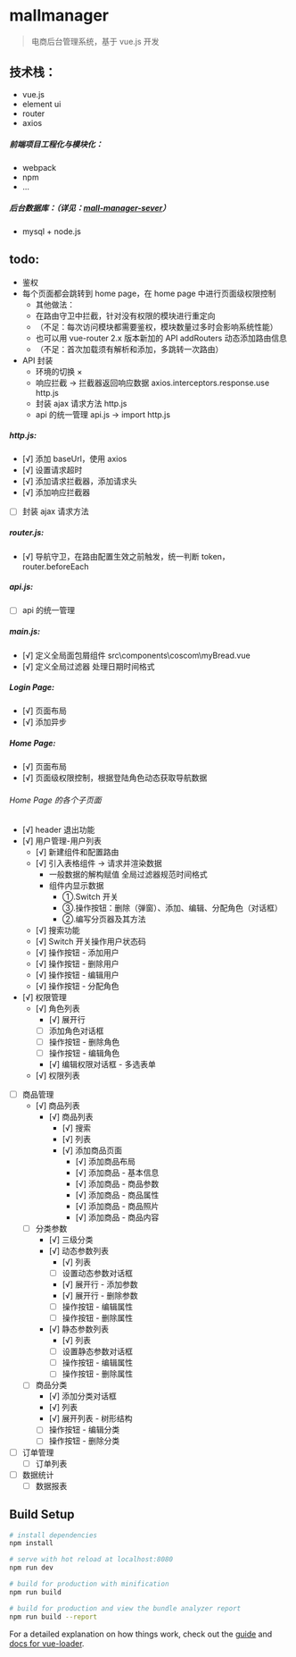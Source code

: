 # mallmanager

> 电商后台管理系统，基于 vue.js 开发

## 技术栈：

- vue.js
- element ui
- router
- axios

##### 前端项目工程化与模块化：

- webpack
- npm
- ...

##### 后台数据库：（详见：[mall-manager-sever](https://github.com/chloeeee72/mall-manager-sever)）

- mysql + node.js

## todo:

- 鉴权
- 每个页面都会跳转到 home page，在 home page 中进行页面级权限控制
  - 其他做法：
  - 在路由守卫中拦截，针对没有权限的模块进行重定向
  - （不足：每次访问模块都需要鉴权，模块数量过多时会影响系统性能）
  - 也可以用 vue-router 2.x 版本新加的 API addRouters 动态添加路由信息
  - （不足：首次加载须有解析和添加，多跳转一次路由）
- API 封装
  - 环境的切换 ×
  - 响应拦截 -> 拦截器返回响应数据 axios.interceptors.response.use http.js
  - 封装 ajax 请求方法 http.js
  - api 的统一管理 api.js -> import http.js

##### http.js:

- [√] 添加 baseUrl，使用 axios
- [√] 设置请求超时
- [√] 添加请求拦截器，添加请求头
- [√] 添加响应拦截器
- [ ] 封装 ajax 请求方法

##### router.js:

- [√] 导航守卫，在路由配置生效之前触发，统一判断 token，router.beforeEach

##### api.js:

- [ ] api 的统一管理

##### main.js:

- [√] 定义全局面包屑组件 src\components\coscom\myBread.vue
- [√] 定义全局过滤器 处理日期时间格式

##### Login Page:

- [√] 页面布局
- [√] 添加异步

##### Home Page:

- [√] 页面布局
- [√] 页面级权限控制，根据登陆角色动态获取导航数据

###### Home Page 的各个子页面

- [√] header 退出功能
- [√] 用户管理-用户列表
  - [√] 新建组件和配置路由
  - [√] 引入表格组件 -> 请求并渲染数据
    - 一般数据的解构赋值 全局过滤器规范时间格式
    - 组件内显示数据
      - ①.Switch 开关
      - ③.操作按钮：删除（弹窗）、添加、编辑、分配角色（对话框）
      - ②.编写分页器及其方法
  - [√] 搜索功能
  - [√] Switch 开关操作用户状态码
  - [√] 操作按钮 - 添加用户
  - [√] 操作按钮 - 删除用户
  - [√] 操作按钮 - 编辑用户
  - [√] 操作按钮 - 分配角色
- [√] 权限管理
  - [√] 角色列表
    - [√] 展开行
    - [ ] 添加角色对话框
    - [ ] 操作按钮 - 删除角色
    - [ ] 操作按钮 - 编辑角色
    - [√] 编辑权限对话框 - 多选表单
  - [√] 权限列表
- [ ] 商品管理
  - [√] 商品列表
    - [√] 商品列表
      - [√] 搜索
      - [√] 列表
      - [√] 添加商品页面
        - [√] 添加商品布局
        - [√] 添加商品 - 基本信息
        - [√] 添加商品 - 商品参数
        - [√] 添加商品 - 商品属性
        - [√] 添加商品 - 商品照片
        - [√] 添加商品 - 商品内容
  - [ ] 分类参数
    - [√] 三级分类
    - [√] 动态参数列表
      - [√] 列表
      - [ ] 设置动态参数对话框
      - [√] 展开行 - 添加参数
      - [√] 展开行 - 删除参数
      - [ ] 操作按钮 - 编辑属性
      - [ ] 操作按钮 - 删除属性
    - [√] 静态参数列表
      - [√] 列表
      - [ ] 设置静态参数对话框
      - [ ] 操作按钮 - 编辑属性
      - [ ] 操作按钮 - 删除属性
  - [ ] 商品分类
    - [√] 添加分类对话框
    - [√] 列表
    - [√] 展开列表 - 树形结构
    - [ ] 操作按钮 - 编辑分类
    - [ ] 操作按钮 - 删除分类
- [ ] 订单管理
  - [ ] 订单列表
- [ ] 数据统计
  - [ ] 数据报表

<!-- 代码行数： -->
<!-- ^b*[^:b#/]+.*$ -->

## Build Setup

```bash
# install dependencies
npm install

# serve with hot reload at localhost:8080
npm run dev

# build for production with minification
npm run build

# build for production and view the bundle analyzer report
npm run build --report
```

For a detailed explanation on how things work, check out the [guide](http://vuejs-templates.github.io/webpack/) and [docs for vue-loader](http://vuejs.github.io/vue-loader).
